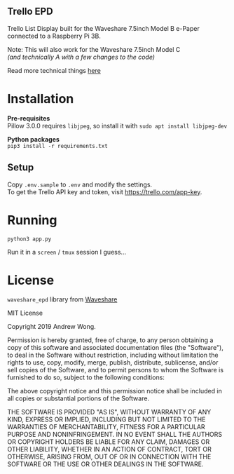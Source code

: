 Trello EPD
---

Trello List Display built for the Waveshare 7.5inch Model B e-Paper connected to a Raspberry Pi 3B.

Note: This will also work for the Waveshare 7.5inch Model C  
_(and technically A with a few changes to the code)_

Read more technical things [here](./MORE.md)

# Installation

**Pre-requisites**  
Pillow 3.0.0 requires `libjpeg`, so install it with `sudo apt install libjpeg-dev`

**Python packages**  
`pip3 install -r requirements.txt`

## Setup

Copy `.env.sample` to `.env` and modify the settings.  
To get the Trello API key and token, visit https://trello.com/app-key.

# Running

`python3 app.py`

Run it in a `screen` / `tmux` session I guess...

# License

`waveshare_epd` library from [Waveshare](https://github.com/Waveshare/e-Paper)

MIT License

Copyright 2019 Andrew Wong.

Permission is hereby granted, free of charge, to any person obtaining a copy of this software and associated documentation files (the "Software"), to deal in the Software without restriction, including without limitation the rights to use, copy, modify, merge, publish, distribute, sublicense, and/or sell copies of the Software, and to permit persons to whom the Software is furnished to do so, subject to the following conditions:  

The above copyright notice and this permission notice shall be included in all copies or substantial portions of the Software.  

THE SOFTWARE IS PROVIDED "AS IS", WITHOUT WARRANTY OF ANY KIND, EXPRESS OR IMPLIED, INCLUDING BUT NOT LIMITED TO THE WARRANTIES OF MERCHANTABILITY, FITNESS FOR A PARTICULAR PURPOSE AND NONINFRINGEMENT. IN NO EVENT SHALL THE AUTHORS OR COPYRIGHT HOLDERS BE LIABLE FOR ANY CLAIM, DAMAGES OR OTHER LIABILITY, WHETHER IN AN ACTION OF CONTRACT, TORT OR OTHERWISE, ARISING FROM, OUT OF OR IN CONNECTION WITH THE SOFTWARE OR THE USE OR OTHER DEALINGS IN THE SOFTWARE.
